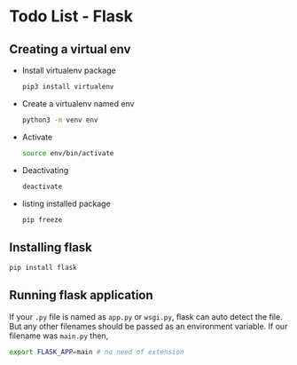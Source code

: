 #  Todo List - Flask

## Creating a virtual env
- Install virtualenv package
  ```bash
  pip3 install virtualenv
  ```
- Create a virtualenv named env
  ```bash
  python3 -m venv env
  ```
- Activate
  ```bash
  source env/bin/activate
  ```
- Deactivating
  ```bash
  deactivate
  ```
- listing installed package
  ```bash
  pip freeze
  ```

## Installing flask
```bash
pip install flask
```

## Running flask application
If your `.py` file is named as `app.py` or `wsgi.py`, flask can auto detect the file. But any other filenames should be passed as an environment variable. If our filename was `main.py` then,
```bash
export FLASK_APP=main # no need of extension
```